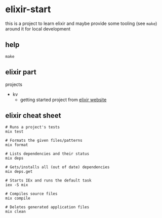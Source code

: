 # elixir-start

this is a project to learn elixir and maybe provide some tooling (see `make`) around it for local development

## help
```
make
```

## elixir part

projects
- kv
  - getting started project from [elixir website](https://elixir-lang.org/getting-started/mix-otp/introduction-to-mix.html)

## elixir cheat sheet
```
# Runs a project's tests
mix test

# Formats the given files/patterns
mix format

# Lists dependencies and their status
mix deps

# Gets/installs all (out of date) dependencies
mix deps.get

# Starts IEx and runs the default task
iex -S mix 

# Compiles source files
mix compile

# Deletes generated application files
mix clean
```
